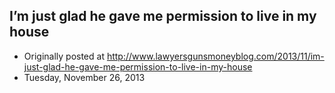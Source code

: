 ## I’m just glad he gave me permission to live in my house

 * Originally posted at http://www.lawyersgunsmoneyblog.com/2013/11/im-just-glad-he-gave-me-permission-to-live-in-my-house
 * Tuesday, November 26, 2013

